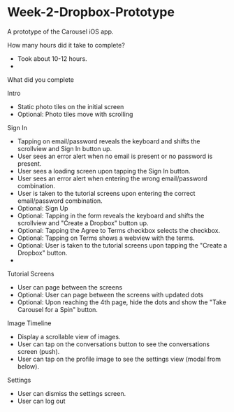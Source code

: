 Week-2-Dropbox-Prototype
============

A prototype of the Carousel iOS app.

How many hours did it take to complete?
- Took about 10-12 hours.
- 
What did you complete

Intro
- Static photo tiles on the initial screen
- Optional: Photo tiles move with scrolling

Sign In
- Tapping on email/password reveals the keyboard and shifts the scrollview and Sign In button up.
- User sees an error alert when no email is present or no password is present.
- User sees a loading screen upon tapping the Sign In button.
- User sees an error alert when entering the wrong email/password combination.
- User is taken to the tutorial screens upon entering the correct email/password combination.
- Optional: Sign Up
- Optional: Tapping in the form reveals the keyboard and shifts the scrollview and "Create a Dropbox" button up.
- Optional: Tapping the Agree to Terms checkbox selects the checkbox.
- Optional: Tapping on Terms shows a webview with the terms.
- Optional: User is taken to the tutorial screens upon tapping the "Create a Dropbox" button.
- 
Tutorial Screens
- User can page between the screens
- Optional: User can page between the screens with updated dots
- Optional: Upon reaching the 4th page, hide the dots and show the "Take Carousel for a Spin" button.

Image Timeline
- Display a scrollable view of images.
- User can tap on the conversations button to see the conversations screen (push).
- User can tap on the profile image to see the settings view (modal from below).

Settings
- User can dismiss the settings screen.
- User can log out
